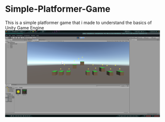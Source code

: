 # Simple-Platformer-Game
This is a  simple platformer game that i made to understand the basics of Unity Game Engine
<img src="2021-02-23-204406_1920x1080_scrot.png" />
